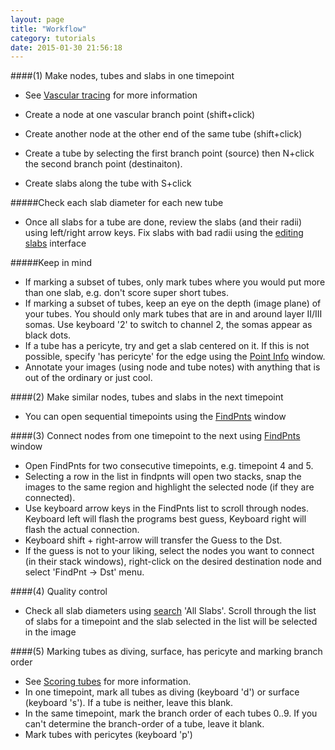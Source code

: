 ```yaml
---
layout: page
title: "Workflow"
category: tutorials
date: 2015-01-30 21:56:18
---
```



####(1) Make nodes, tubes and slabs in one timepoint

- See [Vascular tracing][5] for more information  

- Create a node at one vascular branch point (shift+click)
- Create another node at the other end of the same tube (shift+click)
- Create a tube by selecting the first branch point (source) then N+click the second branch point (destinaiton).
- Create slabs along the tube with S+click


#####Check each slab diameter for each new tube
- Once all slabs for a tube are done, review the slabs (and their radii) using left/right arrow keys. Fix slabs with bad radii using the [editing slabs][4] interface

#####Keep in mind
- If marking a subset of tubes, only mark tubes where you would put more than one slab, e.g. don't score super short tubes.  
- If marking a subset of tubes, keep an eye on the depth (image plane) of your tubes. You should only mark tubes that are in and around layer II/III somas. Use keyboard '2' to switch to channel 2, the somas appear as black dots.
- If a tube has a pericyte, try and get a slab centered on it. If this is not possible, specify 'has pericyte' for the edge using the [Point Info][3] window.  
- Annotate your images (using node and tube notes) with anything that is out of the ordinary or just cool.  


####(2) Make similar nodes, tubes and slabs in the next timepoint
- You can open sequential timepoints using the [FindPnts][1] window

####(3) Connect nodes from one timepoint to the next using [FindPnts][1] window
- Open FindPnts for two consecutive timepoints, e.g. timepoint 4 and 5.
- Selecting a row in the list in findpnts will open two stacks, snap the images to the same region and highlight the selected node (if they are connected).
- Use keyboard arrow keys in the FindPnts list to scroll through nodes. Keyboard left will flash the programs best guess, Keyboard right will flash the actual connection.
- Keyboard shift + right-arrow will transfer the Guess to the Dst.
- If the guess is not to your liking, select the nodes you want to connect (in their stack windows), right-click on the desired destination node and select 'FindPnt -> Dst' menu. 

####(4) Quality control


- Check all slab diameters using [search][2] 'All Slabs'. Scroll through the list of slabs for a timepoint and the slab selected in the list will be selected in the image

####(5) Marking tubes as diving, surface, has pericyte and marking branch order

- See [Scoring tubes][6] for more information.
- In one timepoint, mark all tubes as diving (keyboard 'd') or surface (keyboard 's'). If a tube is neither, leave this blank.
- In the same timepoint, mark the branch order of each tubes 0..9. If you can't determine the branch-order of a tube, leave it blank.
- Mark tubes with pericytes (keyboard 'p')

[1]: /Vascular-Analysis/findpnts/ "findpnts"
[2]: /Vascular-Analysis/search/ "search"
[3]: /Vascular-Analysis/point-info/ "point-info"
[4]: /Vascular-Analysis/editing-slabs/ "editing-slabs"
[5]: /Vascular-Analysis/vascular-tracing/ "vascular-tracing"
[6]: /Vascular-Analysis/scoring-tubes/ "scoring-tubes"
